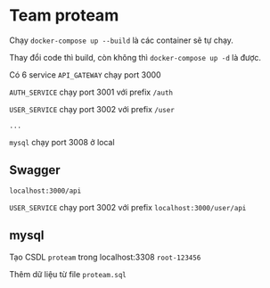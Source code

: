 # Team proteam

Chạy ```docker-compose up --build``` là các container sẽ tự chạy.

Thay đổi code thì build, còn không thì ```docker-compose up -d``` là được.

Có 6 service
```API_GATEWAY``` chạy port 3000

```AUTH_SERVICE``` chạy port 3001 với prefix ```/auth```

```USER_SERVICE``` chạy port 3002 với prefix ```/user```

```...```

```mysql``` chạy port 3008 ở local

## Swagger
```localhost:3000/api```

```USER_SERVICE``` chạy port 3002 với prefix ```localhost:3000/user/api```

## mysql
Tạo CSDL ```proteam``` trong localhost:3308 ```root-123456```

Thêm dữ liệu từ file ```proteam.sql```
